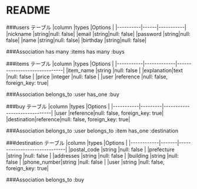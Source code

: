 # README

###users テーブル
|column    |types |Options    |
|----------|------|-----------|
|nickname  |string|null: false|
|email     |string|null: false|
|password  |string|null: false|
|name      |string|null: false|
|birthday  |string|null: false|

###Association
has many :items
has many :buys

###items テーブル
|column    |types         |Options                       |
|-----------|-------------|------------------------------|
|item_name  |string       |null: false                   |
|explanation|text         |null: false                   |
|price      |integer      |null: false                   |
|user       |reference    |null: false, foreign_key: true|

###Association
belongs_to :user
has_one :buy

###buy テーブル
|column     |types    |Options                       |
|-----------|---------|------------------------------|
|user       |reference|null: false, foreign_key: true|
|destination|reference|null: false, foreign_key: true|

###Association
belongs_to :user
belongs_to :item
has_one :destination

###destination テーブル
|column      |types  |Options                       |
|------------|-------|------------------------------|
|postal_code |string |null: false                   |
|prefecture  |string |null: false                   |
|addresses   |string |null: false                   |
|building    |string |null: false                   |
|phone_number|string |null: false                   |
|user        |string |null: false, foreign_key: true|

###Association
belongs_to :buy




